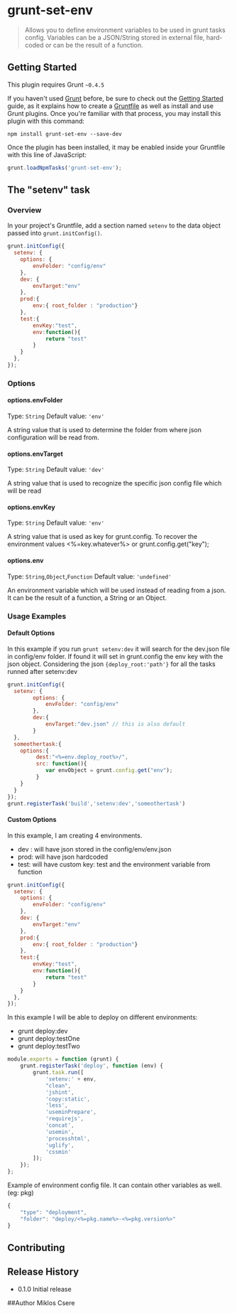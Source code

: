 # grunt-set-env

> Allows you to define environment variables to be used in grunt tasks config. Variables can be a JSON/String stored in external
file, hard-coded or can be the result of a function.

## Getting Started
This plugin requires Grunt `~0.4.5`

If you haven't used [Grunt](http://gruntjs.com/) before, be sure to check out the [Getting Started](http://gruntjs.com/getting-started) guide, as it explains how to create a [Gruntfile](http://gruntjs.com/sample-gruntfile) as well as install and use Grunt plugins. Once you're familiar with that process, you may install this plugin with this command:

```shell
npm install grunt-set-env --save-dev
```

Once the plugin has been installed, it may be enabled inside your Gruntfile with this line of JavaScript:

```js
grunt.loadNpmTasks('grunt-set-env');
```

## The "setenv" task

### Overview
In your project's Gruntfile, add a section named `setenv` to the data object passed into `grunt.initConfig()`.

```js
grunt.initConfig({
  setenv: {
    options: {
        envFolder: "config/env"
    },
    dev: {
        envTarget:"env"
    },
    prod:{
        env:{ root_folder : "production"}
    },
    test:{
        envKey:"test",
        env:function(){
            return "test"
        }
    }
  },
});
```

### Options

#### options.envFolder
Type: `String`
Default value: `'env'`

A string value that is used to determine the folder from where json configuration will be read from.

#### options.envTarget
Type: `String`
Default value: `'dev'`

A string value that is used to recognize the specific json config file which will be read

#### options.envKey
Type: `String`
Default value: `'env'`

A string value that is used as key for grunt.config. To recover the environment values <%=key.whatever%> or grunt.config.get("key");

#### options.env
Type: `String`,`Object`,`Function`
Default value: `'undefined'`

An environment variable which will be used instead of reading from a json. It can be the result of a function,
a String or an Object.

### Usage Examples

#### Default Options
In this example if you run `grunt setenv:dev` it will search for the dev.json file in config/env folder. If found
it will set in grunt.config the env key with the json object. Considering the json `{deploy_root:'path'}`
for all the tasks runned after setenv:dev

```js
grunt.initConfig({
  setenv: {
        options: {
            envFolder: "config/env"
        },
        dev:{
            envTarget:"dev.json" // this is also default
        }
  },
  someothertask:{
    options:{
         dest:"<%=env.deploy_root%>/",
         src: function(){
            var envObject = grunt.config.get("env");
         }
    }
  }
});
grunt.registerTask('build','setenv:dev','someothertask')
```

#### Custom Options
In this example, I am creating 4 environments.
- dev : will have json stored in the config/env/env.json
- prod: will have json hardcoded
- test: will have custom key: test and the environment variable from function

```js
grunt.initConfig({
  setenv: {
    options: {
        envFolder: "config/env"
    },
    dev: {
        envTarget:"env"
    },
    prod:{
        env:{ root_folder : "production"}
    },
    test:{
        envKey:"test",
        env:function(){
            return "test"
        }
    }
  },
});
```

In this example I will be able to deploy on different environments:
- grunt deploy:dev
- grunt deploy:testOne
- grunt deploy:testTwo

```js
module.exports = function (grunt) {
    grunt.registerTask('deploy', function (env) {
        grunt.task.run([
            'setenv:' + env,
            "clean",
            'jshint',
            'copy:static',
            'less',
            'useminPrepare',
            'requirejs',
            'concat',
            'usemin',
            'processhtml',
            'uglify',
            'cssmin'
        ]);
    });
};
```

Example of environment config file. It can contain other variables as well. (eg: pkg)
```js
{
    "type": "deployment",
    "folder": "deploy/<%=pkg.name%>-<%=pkg.version%>"
}
```


## Contributing


## Release History
- 0.1.0 Initial release

##Author
Miklos Csere